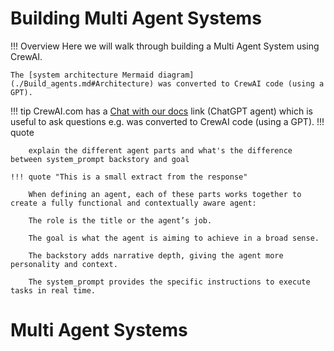
# Building Multi Agent Systems

!!! Overview
    Here we will walk through building a Multi Agent System using CrewAI.

    The [system architecture Mermaid diagram](./Build_agents.md#Architecture) was converted to CrewAI code (using a GPT).

!!! tip
    CrewAI.com has a [Chat with our docs](https://chatg.pt/DWjSBZn) link (ChatGPT agent) which is useful to ask questions e.g.
 was converted to CrewAI code (using a GPT).
    !!! quote
    
        explain the different agent parts and what's the difference between system_prompt backstory and goal

    !!! quote "This is a small extract from the response"   

        When defining an agent, each of these parts works together to create a fully functional and contextually aware agent:

        The role is the title or the agent’s job.

        The goal is what the agent is aiming to achieve in a broad sense.

        The backstory adds narrative depth, giving the agent more personality and context.

        The system_prompt provides the specific instructions to execute tasks in real time.

# Multi Agent Systems